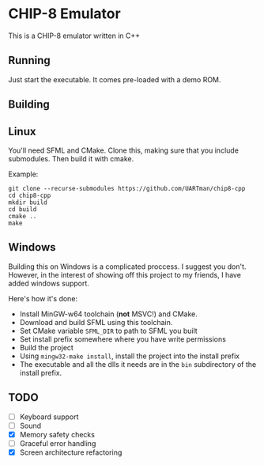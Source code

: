 # CHIP-8 Emulator

This is a CHIP-8 emulator written in C++

## Running

Just start the executable. It comes pre-loaded with a demo ROM. 

## Building

## Linux

You'll need SFML and CMake. Clone this, making sure that you include submodules. Then build it with cmake.

Example:
```shell
git clone --recurse-submodules https://github.com/UARTman/chip8-cpp
cd chip8-cpp
mkdir build
cd build
cmake ..
make
```

## Windows

Building this on Windows is a complicated proccess. I suggest you don't. 
However, in the interest of showing off this project to my friends, I have added windows support.

Here's how it's done:


- Install MinGW-w64 toolchain (**not** MSVC!) and CMake. 
- Download and build SFML using this toolchain.
- Set CMake variable `SFML_DIR` to path to SFML you built
- Set install prefix somewhere where you have write permissions
- Build the project
- Using `mingw32-make install`, install the project into the install prefix
- The executable and all the dlls it needs are in the `bin` subdirectory of the install prefix.

## TODO
- [ ] Keyboard support
- [ ] Sound
- [x] Memory safety checks
- [ ] Graceful error handling
- [x] Screen architecture refactoring